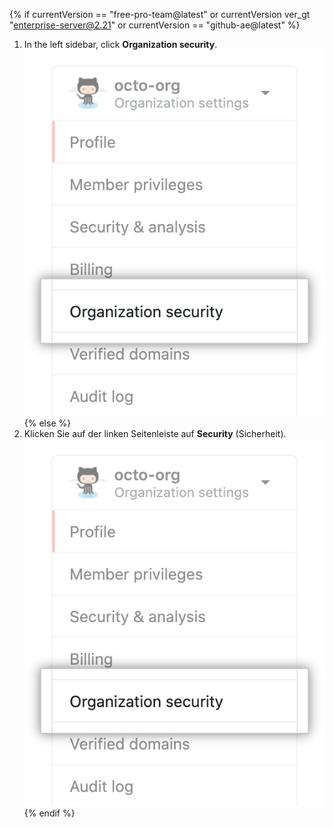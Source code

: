 {% if currentVersion == "free-pro-team@latest" or currentVersion ver_gt "enterprise-server@2.21" or currentVersion == "github-ae@latest" %}
1. In the left sidebar, click **Organization security**. ![Organization security settings](/assets/images/help/organizations/org-security-settings-tab.png)
{% else %}
1. Klicken Sie auf der linken Seitenleiste auf **Security** (Sicherheit). ![Organization security settings](/assets/images/help/organizations/org-settings-security-tab.png)
{% endif %}
